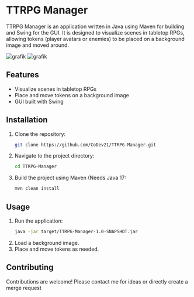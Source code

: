 # TTRPG Manager

TTRPG Manager is an application written in Java using Maven for building and Swing for the GUI. It is designed to visualize scenes in tabletop RPGs, allowing tokens (player avatars or enemies) to be placed on a background image and moved around.

![grafik](https://github.com/user-attachments/assets/22153a22-6ec9-4c93-a3a5-cd41b7165837)
![grafik](https://github.com/user-attachments/assets/f5734aa7-3abb-413f-95d2-bed2363b4377)


## Features

- Visualize scenes in tabletop RPGs
- Place and move tokens on a background image
- GUI built with Swing

## Installation

1. Clone the repository:
    ```sh
    git clone https://github.com/CoDev21/TTRPG-Manager.git
    ```
2. Navigate to the project directory:
    ```sh
    cd TTRPG-Manager
    ```
3. Build the project using Maven (Needs Java 17:
    ```sh
    mvn clean install
    ```

## Usage

1. Run the application:
    ```sh
    java -jar target/TTRPG-Manager-1.0-SNAPSHOT.jar
    ```
2. Load a background image.
3. Place and move tokens as needed.

## Contributing

Contributions are welcome! Please contact me for ideas or directly create a merge request
